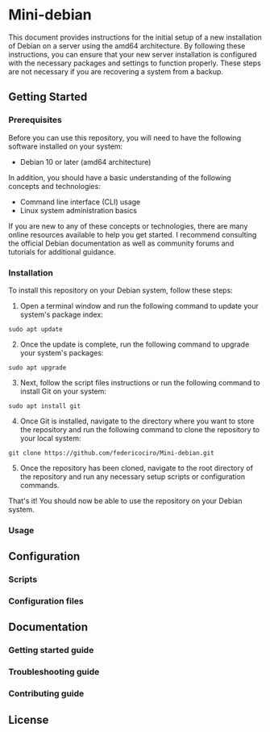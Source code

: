 # Mini-debian
This document provides instructions for the initial setup of a new installation of Debian on a server using the amd64 architecture. By following these instructions, you can ensure that your new server installation is configured with the necessary packages and settings to function properly. These steps are not necessary if you are recovering a system from a backup.

## Getting Started
### Prerequisites
Before you can use this repository, you will need to have the following software installed on your system:

- Debian 10 or later (amd64 architecture)

In addition, you should have a basic understanding of the following concepts and technologies:

- Command line interface (CLI) usage
- Linux system administration basics

If you are new to any of these concepts or technologies, there are many online resources available to help you get started. I recommend consulting the official Debian documentation as well as community forums and tutorials for additional guidance.

### Installation
To install this repository on your Debian system, follow these steps:

1. Open a terminal window and run the following command to update your system's package index:

```sudo apt update```

2. Once the update is complete, run the following command to upgrade your system's packages:

```sudo apt upgrade```

3. Next, follow the script files instructions or run the following command to install Git on your system:

```sudo apt install git```

4. Once Git is installed, navigate to the directory where you want to store the repository and run the following command to clone the repository to your local system:

```git clone https://github.com/federicociro/Mini-debian.git```


5. Once the repository has been cloned, navigate to the root directory of the repository and run any necessary setup scripts or configuration commands.

That's it! You should now be able to use the repository on your Debian system.

### Usage

## Configuration
### Scripts
### Configuration files

## Documentation
### Getting started guide
### Troubleshooting guide
### Contributing guide

## License

